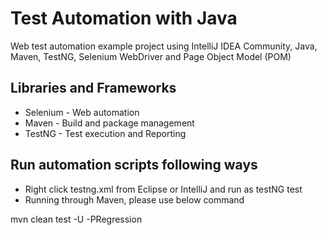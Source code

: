 # Test Automation with Java
Web test automation example project using IntelliJ IDEA Community, Java, Maven, TestNG, Selenium WebDriver and Page Object Model (POM)

## Libraries and Frameworks
* Selenium - Web automation
* Maven - Build and package management
* TestNG - Test execution and Reporting

## Run automation scripts following ways
* Right click testng.xml from Eclipse or IntelliJ and run as testNG test
* Running through Maven, please use below command
 
mvn clean test -U -PRegression
